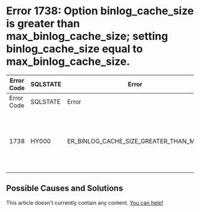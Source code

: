 
# Error 1738: Option binlog_cache_size is greater than max_binlog_cache_size; setting binlog_cache_size equal to max_binlog_cache_size.


| Error Code | SQLSTATE | Error | Description |
| --- | --- | --- | --- |
| Error Code | SQLSTATE | Error | Description |
| 1738 | HY000 | ER_BINLOG_CACHE_SIZE_GREATER_THAN_MAX | Option binlog_cache_size (%lu) is greater than max_binlog_cache_size (%lu); setting binlog_cache_size equal to max_binlog_cache_size. |




## Possible Causes and Solutions


This article doesn't currently contain any content. [You can help!](/en/writing-and-editing-knowledge-base-articles/)

